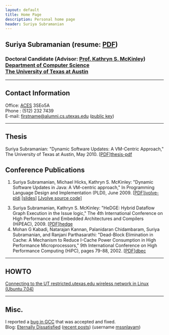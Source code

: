 ```yaml
---
layout: default
title: Home Page
description: Personal home page
header: Suriya Subramanian
---
```

## Suriya Subramanian (resume: [PDF][PDF]<!-- [TXT][TXT]-->)
### Doctoral Candidate (Advisor: [Prof. Kathryn S. McKinley][mckinley])<br /> [Department of Computer Science][utcs] <br /> [The University of Texas at Austin][ut]

--------------------------------------------------------------

## Contact Information
Office: [ACES][aces] 3SEo5A  
Phone : (512) 232 7439  
E-mail: firstname@alumni.cs.utexas.edu ([public key][gpg])  

--------------------------------------------------------------

## Thesis
Suriya Subramanian: "Dynamic Software Updates: A VM-Centric Approach," The
University of Texas at Austin, May 2010. [[PDF]][thesis-pdf]

## Conference Publications
1. Suriya Subramanian, Michael Hicks, Kathryn S. McKinley: "Dynamic
Software Updates in Java: A VM-centric approach," In
Programming Language Design and
Implementation (PLDI), June 2009. [[PDF]][jvolve-pldi]
[[slides]][jvolve-pldi-slides] [[Jvolve source code]][jvolve]
<!-- 2. Suriya Subramanian, Michael Hicks, Kathryn S. McKinley: "Dynamic
Software Updates in Java: A VM-centric approach," UT-Austin Computer
Science Technical Report TR-08-38. 2008. [[PDF]][tr] -->
3. Suriya Subramanian, Kathryn S. McKinley: "HeDGE: Hybrid Dataflow Graph
Execution in the Issue logic," The 4th International Conference on High
Performance and Embedded Architectures and Compilers (HiPEAC), 2009. [[PDF]][hedge]
4. Mohan G Kabadi, Natarajan Kannan, Palanidaran Chidambaram, Suriya
Subramanian, and Ranjani Parthasarathi: "Dead-Block Elimination in Cache:
A Mechanism to Reduce I-Cache Power Consumption in High Performance
Microprocessors," 9th International Conference on High Performance
Computing (HiPC), pages 79-88, 2002. [[PDF]][dbec]

--------------------------------------------------------------

## HOWTO
[Connecting to the UT restricted.utexas.edu wireless network in Linux (Ubuntu 7.04)][wireless]

--------------------------------------------------------------

## Misc.
I reported a [bug in GCC][gcc] that was accepted and fixed.  
Blog: [Eternally Dissatisfied][wp] ([recent posts][recent]) (username [mssnlayam][wp])

[utcs]: http://www.cs.utexas.edu
[ut]:   http://www.utexas.edu
[gpg]:  pubkey.asc.txt
[wireless]: UT-wireless
[wp]:   http://mssnlayam.wordpress.com
[gcc]:  http://gcc.gnu.org/bugzilla/show_bug.cgi?id=19491
[mckinley]: http://www.cs.utexas.edu/users/mckinley
[recent]: recent-posts.html
[aces]: http://www.utexas.edu/maps/main/buildings/ace.html
[PDF]: files/resume-suriya.pdf
[TXT]: files/resume-suriya.txt
[jvolve]: jvolve

<!-- papers -->

[thesis-pdf]: papers/suriya-thesis-final.pdf
[tr]:   papers/tr-08-38.pdf
[hedge]: papers/hedge.pdf
[dbec]:  papers/dbec.pdf
[jvolve-pldi]: papers/jvolve-pldi.pdf
[jvolve-pldi-slides]: papers/jvolve-pldi-slides.pdf
